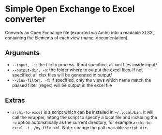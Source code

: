 # Simple Open Exchange to Excel converter

Converts an Open Exchange file (exported via Archi) into a readable XLSX, containing the Elements of each view (name, documentation).

## Arguments

- `--input, -i`: the file to process. If not specified, all xml files inside input/
- `--output-dir, -o`: the folder where to output the excel files. If not specified, all xlsx files will be generated in output/
- `--view-filter, -f`: if specified, only the views which name match the passed filter (regex) will be output in the excel file

## Extras

- `archi-to-excel` is a script which can be installed in `~/.local/bin`. It will call the wrapper, letting the script to specify a local file and including the `-o` option automatically as the current directory, for example `archi-to-excel -i ./my_file.xml`. Note: change the path variable `script_dir`.